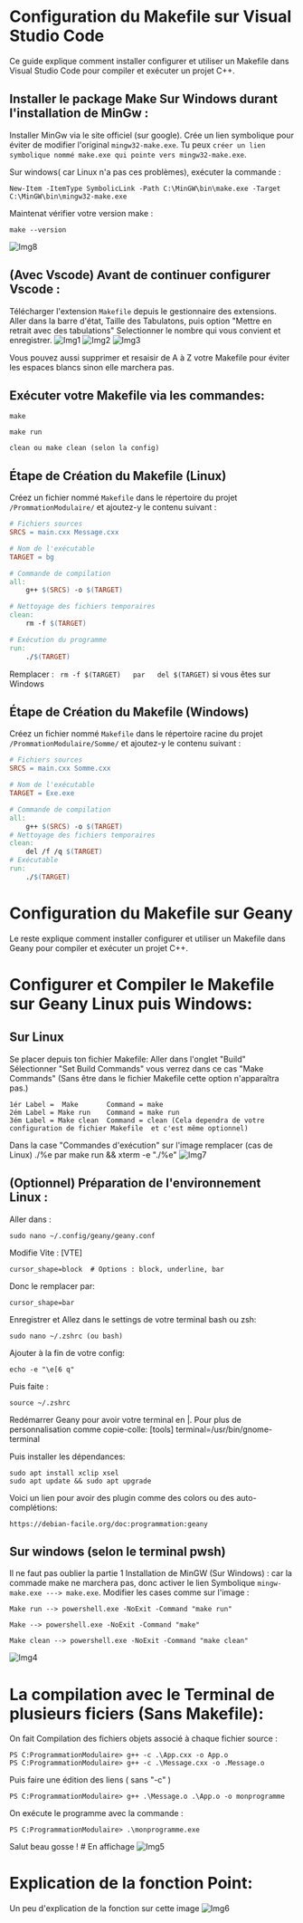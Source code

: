 # Configuration du Makefile sur Visual Studio Code

Ce guide explique comment installer configurer et utiliser un Makefile dans Visual Studio Code pour compiler et exécuter un projet C++.

## Installer le package Make Sur Windows durant l'installation de MinGw :
Installer MinGw via le site officiel (sur google).
Crée un lien symbolique pour éviter de modifier l'original ```mingw32-make.exe```.
Tu peux ```créer un lien symbolique nommé make.exe qui pointe vers mingw32-make.exe```.

Sur windows( car Linux n'a pas ces problèmes), exécuter la commande :
```
New-Item -ItemType SymbolicLink -Path C:\MinGW\bin\make.exe -Target C:\MinGW\bin\mingw32-make.exe
```

Maintenat vérifier votre version make :
```
make --version
```
![Img8](img/Tab7.png)


## (Avec Vscode) Avant de continuer configurer Vscode :
Télécharger l'extension ``` Makefile ``` depuis le gestionnaire des extensions.
Aller dans la barre d'état, Taille des Tabulatons, puis option "Mettre en retrait avec des tabulations"
Selectionner le nombre qui vous convient et enregistrer.
![Img1](img/Tab0.png)
![Img2](img/Tab1.png)
![Img3](img/Tab2.png)


Vous pouvez aussi supprimer et resaisir de A à Z votre Makefile pour éviter les espaces blancs sinon elle marchera pas.

## Exécuter votre Makefile via les commandes:
```
make
```
```
make run
```
```
clean ou make clean (selon la config)
```

## Étape de Création du Makefile (Linux)

Créez un fichier nommé `Makefile` dans le répertoire du projet ```/PrommationModulaire/``` et ajoutez-y le contenu suivant :

```makefile
# Fichiers sources
SRCS = main.cxx Message.cxx

# Nom de l'exécutable
TARGET = bg

# Commande de compilation
all:
    g++ $(SRCS) -o $(TARGET)

# Nettoyage des fichiers temporaires
clean:
    rm -f $(TARGET)

# Exécution du programme
run:
    ./$(TARGET)
```

Remplacer :   ``` rm -f $(TARGET)   par   del $(TARGET)```  si vous êtes sur Windows

## Étape de Création du Makefile (Windows)

Créez un fichier nommé `Makefile` dans le répertoire racine du projet ```/PrommationModulaire/Somme/``` et ajoutez-y le contenu suivant :

```makefile
# Fichiers sources
SRCS = main.cxx Somme.cxx

# Nom de l'exécutable
TARGET = Exe.exe

# Commande de compilation
all:
	g++ $(SRCS) -o $(TARGET)
# Nettoyage des fichiers temporaires
clean:
	del /f /q $(TARGET)
# Exécutable
run:
	./$(TARGET)

```
# Configuration du Makefile sur Geany

Le reste explique comment installer configurer et utiliser un Makefile dans Geany pour compiler et exécuter un projet C++.

# Configurer et Compiler le Makefile sur Geany  Linux puis Windows: 
## Sur Linux
Se placer depuis ton fichier Makefile:
Aller dans l'onglet "Build"
Sélectionner "Set Build Commands" vous verrez dans ce cas "Make Commands" (Sans être dans le fichier Makefile cette option n'apparaîtra pas.)
```
1ér Label =  Make       Command = make
2ém Label = Make run    Command = make run
3ém Label = Make clean  Command = clean (Cela dependra de votre configuration de fichier Makefile  et c'est même optionnel)
```
Dans la case "Commandes d'exécution" sur l'image remplacer (cas de Linux) ./%e par make run && xterm -e "./%e"
![Img7](img/Tab6.png)
## (Optionnel) Préparation de l'environnement Linux :
Aller dans :
```
sudo nano ~/.config/geany/geany.conf
```
Modifie Vite :
[VTE]
```
cursor_shape=block  # Options : block, underline, bar
```
Donc le remplacer par:
```
cursor_shape=bar
```
Enregistrer et Allez dans le settings de votre terminal bash ou zsh:
```
sudo nano ~/.zshrc (ou bash)
```
Ajouter à la fin de votre config:
```
echo -e "\e[6 q" 
```
Puis faite :
```
source ~/.zshrc
```

Redémarrer Geany pour avoir votre terminal en |.
Pour plus de personnalisation comme copie-colle:
[tools]
terminal=/usr/bin/gnome-terminal

Puis installer les dépendances:
```
sudo apt install xclip xsel
sudo apt update && sudo apt upgrade
```
Voici un lien pour avoir des plugin comme des colors ou des auto-complétions:
```
https://debian-facile.org/doc:programmation:geany
```

## Sur windows (selon le terminal pwsh)
Il ne faut pas oublier la partie 1 Installation de MinGW (Sur Windows) : car la commade make ne marchera pas, donc activer le lien Symbolique ```mingw-make.exe ---> make.exe```.
Modifier les cases comme sur l'image :
```
Make run --> powershell.exe -NoExit -Command "make run"
```
```
Make --> powershell.exe -NoExit -Command "make"
```
```
Make clean --> powershell.exe -NoExit -Command "make clean"
```

![Img4](img/Tab3.png)



# La compilation avec le Terminal de plusieurs ficiers (Sans Makefile):
On fait Compilation des fichiers objets associé à chaque fichier source :
```
PS C:ProgrammationModulaire> g++ -c .\App.cxx -o App.o
PS C:ProgrammationModulaire> g++ -c .\Message.cxx -o .Message.o
```

Puis faire une édition des liens ( sans "-c" )
```
PS C:ProgrammationModulaire> g++ .\Message.o .\App.o -o monprogramme
```
On exécute le programme  avec la commande :
```
PS C:ProgrammationModulaire> .\monprogramme.exe
```
Salut beau gosse ! # En affichage
![Img5](img/Tab4.png)


# Explication de la fonction Point:
Un peu d'explication de la fonction sur cette image
![Img6](img/Tab5.png)
